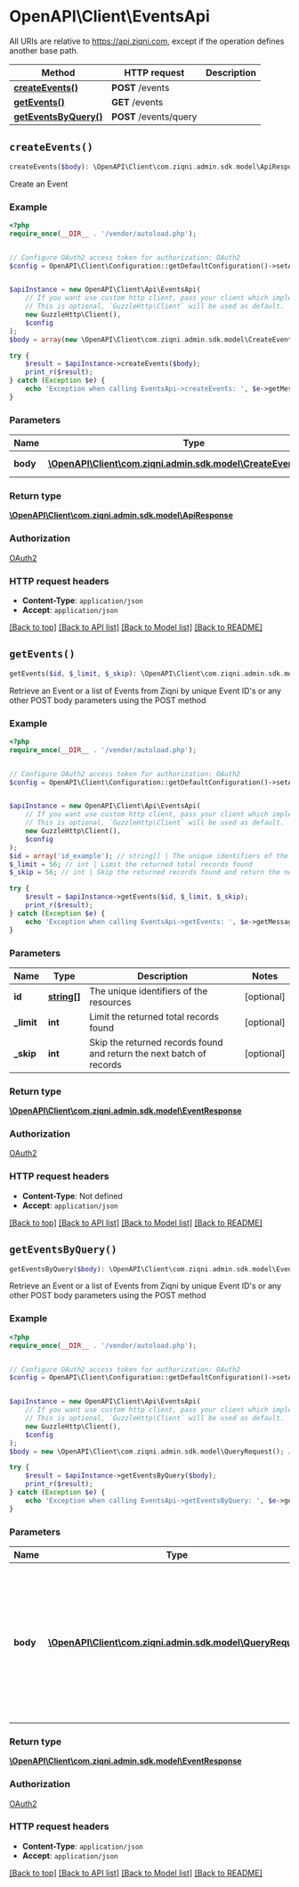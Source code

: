 # OpenAPI\Client\EventsApi

All URIs are relative to https://api.ziqni.com, except if the operation defines another base path.

| Method | HTTP request | Description |
| ------------- | ------------- | ------------- |
| [**createEvents()**](EventsApi.md#createEvents) | **POST** /events |  |
| [**getEvents()**](EventsApi.md#getEvents) | **GET** /events |  |
| [**getEventsByQuery()**](EventsApi.md#getEventsByQuery) | **POST** /events/query |  |


## `createEvents()`

```php
createEvents($body): \OpenAPI\Client\com.ziqni.admin.sdk.model\ApiResponse
```



Create an Event

### Example

```php
<?php
require_once(__DIR__ . '/vendor/autoload.php');


// Configure OAuth2 access token for authorization: OAuth2
$config = OpenAPI\Client\Configuration::getDefaultConfiguration()->setAccessToken('YOUR_ACCESS_TOKEN');


$apiInstance = new OpenAPI\Client\Api\EventsApi(
    // If you want use custom http client, pass your client which implements `GuzzleHttp\ClientInterface`.
    // This is optional, `GuzzleHttp\Client` will be used as default.
    new GuzzleHttp\Client(),
    $config
);
$body = array(new \OpenAPI\Client\com.ziqni.admin.sdk.model\CreateEventRequest()); // \OpenAPI\Client\com.ziqni.admin.sdk.model\CreateEventRequest[] | Create an Event

try {
    $result = $apiInstance->createEvents($body);
    print_r($result);
} catch (Exception $e) {
    echo 'Exception when calling EventsApi->createEvents: ', $e->getMessage(), PHP_EOL;
}
```

### Parameters

| Name | Type | Description  | Notes |
| ------------- | ------------- | ------------- | ------------- |
| **body** | [**\OpenAPI\Client\com.ziqni.admin.sdk.model\CreateEventRequest[]**](../Model/CreateEventRequest.md)| Create an Event | [optional] |

### Return type

[**\OpenAPI\Client\com.ziqni.admin.sdk.model\ApiResponse**](../Model/ApiResponse.md)

### Authorization

[OAuth2](../../README.md#OAuth2)

### HTTP request headers

- **Content-Type**: `application/json`
- **Accept**: `application/json`

[[Back to top]](#) [[Back to API list]](../../README.md#endpoints)
[[Back to Model list]](../../README.md#models)
[[Back to README]](../../README.md)

## `getEvents()`

```php
getEvents($id, $_limit, $_skip): \OpenAPI\Client\com.ziqni.admin.sdk.model\EventResponse
```



Retrieve an Event or a list of Events from Ziqni by unique Event ID's or any other POST body parameters using the POST method

### Example

```php
<?php
require_once(__DIR__ . '/vendor/autoload.php');


// Configure OAuth2 access token for authorization: OAuth2
$config = OpenAPI\Client\Configuration::getDefaultConfiguration()->setAccessToken('YOUR_ACCESS_TOKEN');


$apiInstance = new OpenAPI\Client\Api\EventsApi(
    // If you want use custom http client, pass your client which implements `GuzzleHttp\ClientInterface`.
    // This is optional, `GuzzleHttp\Client` will be used as default.
    new GuzzleHttp\Client(),
    $config
);
$id = array('id_example'); // string[] | The unique identifiers of the resources
$_limit = 56; // int | Limit the returned total records found
$_skip = 56; // int | Skip the returned records found and return the next batch of records

try {
    $result = $apiInstance->getEvents($id, $_limit, $_skip);
    print_r($result);
} catch (Exception $e) {
    echo 'Exception when calling EventsApi->getEvents: ', $e->getMessage(), PHP_EOL;
}
```

### Parameters

| Name | Type | Description  | Notes |
| ------------- | ------------- | ------------- | ------------- |
| **id** | [**string[]**](../Model/string.md)| The unique identifiers of the resources | [optional] |
| **_limit** | **int**| Limit the returned total records found | [optional] |
| **_skip** | **int**| Skip the returned records found and return the next batch of records | [optional] |

### Return type

[**\OpenAPI\Client\com.ziqni.admin.sdk.model\EventResponse**](../Model/EventResponse.md)

### Authorization

[OAuth2](../../README.md#OAuth2)

### HTTP request headers

- **Content-Type**: Not defined
- **Accept**: `application/json`

[[Back to top]](#) [[Back to API list]](../../README.md#endpoints)
[[Back to Model list]](../../README.md#models)
[[Back to README]](../../README.md)

## `getEventsByQuery()`

```php
getEventsByQuery($body): \OpenAPI\Client\com.ziqni.admin.sdk.model\EventResponse
```



Retrieve an Event or a list of Events from Ziqni by unique Event ID's or any other POST body parameters using the POST method

### Example

```php
<?php
require_once(__DIR__ . '/vendor/autoload.php');


// Configure OAuth2 access token for authorization: OAuth2
$config = OpenAPI\Client\Configuration::getDefaultConfiguration()->setAccessToken('YOUR_ACCESS_TOKEN');


$apiInstance = new OpenAPI\Client\Api\EventsApi(
    // If you want use custom http client, pass your client which implements `GuzzleHttp\ClientInterface`.
    // This is optional, `GuzzleHttp\Client` will be used as default.
    new GuzzleHttp\Client(),
    $config
);
$body = new \OpenAPI\Client\com.ziqni.admin.sdk.model\QueryRequest(); // \OpenAPI\Client\com.ziqni.admin.sdk.model\QueryRequest | Retrieve an Event or a list of Events from Ziqni by unique Event ID's or any other POST body parameters using the POST method

try {
    $result = $apiInstance->getEventsByQuery($body);
    print_r($result);
} catch (Exception $e) {
    echo 'Exception when calling EventsApi->getEventsByQuery: ', $e->getMessage(), PHP_EOL;
}
```

### Parameters

| Name | Type | Description  | Notes |
| ------------- | ------------- | ------------- | ------------- |
| **body** | [**\OpenAPI\Client\com.ziqni.admin.sdk.model\QueryRequest**](../Model/QueryRequest.md)| Retrieve an Event or a list of Events from Ziqni by unique Event ID&#39;s or any other POST body parameters using the POST method | [optional] |

### Return type

[**\OpenAPI\Client\com.ziqni.admin.sdk.model\EventResponse**](../Model/EventResponse.md)

### Authorization

[OAuth2](../../README.md#OAuth2)

### HTTP request headers

- **Content-Type**: `application/json`
- **Accept**: `application/json`

[[Back to top]](#) [[Back to API list]](../../README.md#endpoints)
[[Back to Model list]](../../README.md#models)
[[Back to README]](../../README.md)
